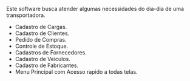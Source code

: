 Este software busca atender algumas necessidades do dia-dia de uma transportadora.

- Cadastro de Cargas.
- Cadastro de Clientes.
- Pedido de Compras.
- Controle de Estoque.
- Cadastros de Fornecedores.
- Cadastro de Veiculos.
- Cadastro de Fabricantes.
- Menu Principal com Acesso rapido a todas telas.

